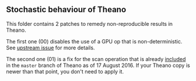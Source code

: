 Stochastic behaviour of Theano
----

This folder contains 2 patches to remedy non-reproducible results
in Theano.

The first one (00) disables the use of a GPU op that is non-deterministic.
See [upstream issue](https://github.com/Theano/Theano/issues/3029) for more details.

The second one (01) is a fix for the scan operation that is already [included](https://github.com/Theano/Theano/commit/8769382ff661aab15dda474a4c74456037f73cc6)
in the `master` branch of Theano as of 17 August 2016. If your Theano copy is newer than that point, you don't
need to apply it.
